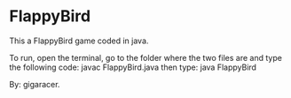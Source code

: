 # FlappyBird
This a FlappyBird game coded in java. 

To run, open the terminal, go to the folder where the two files are and type the following code: javac FlappyBird.java
then type: java FlappyBird

By: gigaracer.
